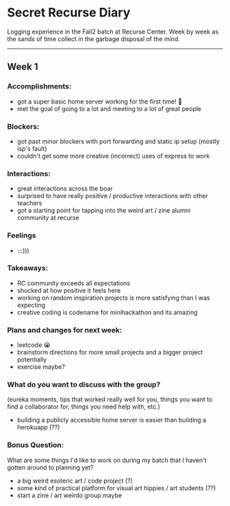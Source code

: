 # Secret Recurse Diary

Logging experience in the Fall2 batch at Recurse Center. Week by week as the sands of time collect in the garbage disposal of the mind.

---

## Week 1

### Accomplishments:
  - got a super basic home server working for the first time! 🤯
  - met the goal of going to a lot and meeting to a lot of great people

### Blockers:
  - got past minor blockers with port forwarding and static ip setup (mostly isp's fault)
  - couldn't get some more creative (incorrect) uses of express to work

### Interactions:
  - great interactions across the boar
  - surprised to have really positive / productive interactions with other teachers
  - got a starting point for tapping into the weird art / zine alumni community at recurse

### Feelings 
  - :::)))
  
### Takeaways:
  - RC community exceeds all expectations
  - shocked at how positive it feels here
  - working on random inspiration projects is more satisfying than I was expecting
  - creative coding is codename for minihackathon and its amazing

### Plans and changes for next week:
  - leetcode 😭
  - brainstorm directions for more small projects and a bigger project potentially
  - exercise maybe?

### What do you want to discuss with the group? 
(eureka moments, tips that worked really well for you, things you want to find a collaborator for, things you need help with, etc.)
  - building a publicly accessible home server is easier than building a herokuapp (??)

### Bonus Question: 
What are some things I'd like to work on during my batch that I haven't gotten around to planning yet?
  - a big weird esoteric art / code project (?)
  - some kind of practical platform for visual art hippies / art students (??)
  - start a zine / art weirdo group maybe
